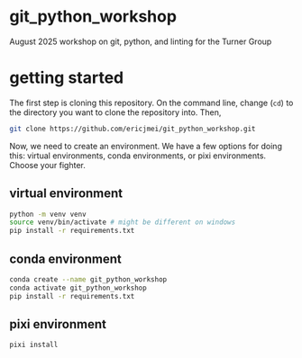 # git_python_workshop
August 2025 workshop on git, python, and linting for the Turner Group

# getting started
The first step is cloning this repository. On the command line, change (`cd`) to the directory you want to clone the repository into. Then,
```bash
git clone https://github.com/ericjmei/git_python_workshop.git
```

Now, we need to create an environment. We have a few options for doing this: virtual environments, conda environments, or pixi environments. Choose your fighter.

## virtual environment
```bash
python -m venv venv
source venv/bin/activate # might be different on windows
pip install -r requirements.txt
```

## conda environment
```bash
conda create --name git_python_workshop
conda activate git_python_workshop
pip install -r requirements.txt
```

## pixi environment
```bash
pixi install
```